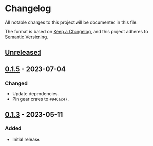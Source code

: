 # Changelog
All notable changes to this project will be documented in this file.

The format is based on [Keep a Changelog](https://keepachangelog.com/en/1.0.0/),
and this project adheres to [Semantic Versioning](https://semver.org/spec/v2.0.0.html).

## [Unreleased]

## [0.1.5] - 2023-07-04
### Changed
- Update dependencies.
- Pin gear crates to `#946ac47`.

## [0.1.3] - 2023-05-11
### Added
- Initial release.

[Unreleased]: https://github.com/gear-dapps/syndote/compare/0.1.5...HEAD
[0.1.5]: https://github.com/gear-dapps/syndote/compare/0.1.3...0.1.5
[0.1.3]: https://github.com/gear-dapps/syndote/compare/1eb03b7...0.1.3

